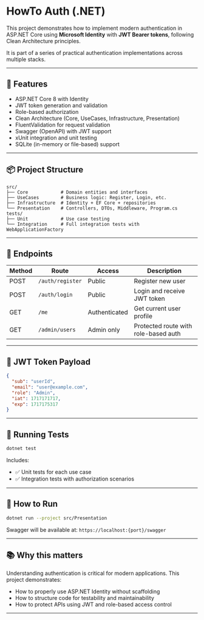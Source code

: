 # HowTo Auth (.NET)

This project demonstrates how to implement modern authentication in ASP.NET Core using **Microsoft Identity** with **JWT Bearer tokens**, following Clean Architecture principles.

It is part of a series of practical authentication implementations across multiple stacks.

---

## 🔐 Features

- ASP.NET Core 8 with Identity
- JWT token generation and validation
- Role-based authorization
- Clean Architecture (Core, UseCases, Infrastructure, Presentation)
- FluentValidation for request validation
- Swagger (OpenAPI) with JWT support
- xUnit integration and unit testing
- SQLite (in-memory or file-based) support

---

## 📦 Project Structure

```
src/
├── Core            # Domain entities and interfaces
├── UseCases        # Business logic: Register, Login, etc.
├── Infrastructure  # Identity + EF Core + repositories
└── Presentation    # Controllers, DTOs, Middleware, Program.cs
tests/
├── Unit            # Use case testing
└── Integration     # Full integration tests with WebApplicationFactory
```

---

## 📌 Endpoints

| Method | Route           | Access       | Description                         |
|--------|------------------|--------------|-------------------------------------|
| POST   | `/auth/register` | Public       | Register new user                   |
| POST   | `/auth/login`    | Public       | Login and receive JWT token         |
| GET    | `/me`            | Authenticated| Get current user profile            |
| GET    | `/admin/users`   | Admin only   | Protected route with role-based auth|

---

## 📎 JWT Token Payload

```json
{
  "sub": "userId",
  "email": "user@example.com",
  "role": "Admin",
  "iat": 1717171717,
  "exp": 1717175317
}
```

---

## 🧪 Running Tests

```bash
dotnet test
```

Includes:
- ✅ Unit tests for each use case
- ✅ Integration tests with authorization scenarios

---

## 🚀 How to Run

```bash
dotnet run --project src/Presentation
```

Swagger will be available at: `https://localhost:{port}/swagger`

---

## 📚 Why this matters

Understanding authentication is critical for modern applications. This project demonstrates:

- How to properly use ASP.NET Identity without scaffolding
- How to structure code for testability and maintainability
- How to protect APIs using JWT and role-based access control

---
